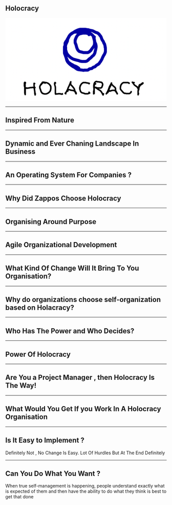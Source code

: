## Holocracy 
![HolocracyLogo](logo.png)

---
## Inspired From Nature 
---
## Dynamic and Ever Chaning Landscape In Business
---
## An Operating System For Companies ?
---
## Why Did Zappos Choose Holocracy
---
## Organising Around Purpose
---
## Agile Organizational Development
---
## What Kind Of Change Will It Bring To You Organisation?
---
## Why do organizations choose self-organization based on Holacracy?
---
## Who Has The Power and Who Decides?
---
## Power Of Holocracy
---
## Are You a Project Manager , then Holocracy Is The Way!
---
## What Would You Get If you Work In A Holocracy Organisation
---
## Is It Easy to Implement ?

Definitely Not , No Change Is Easy. Lot Of Hurdles But At The End Definitely 

---
## Can You Do What You Want ? 

<p style="font-size:12">When true self-management is happening, people understand exactly what is expected of them and then have the ability to do what they think is best to get that done</p>





